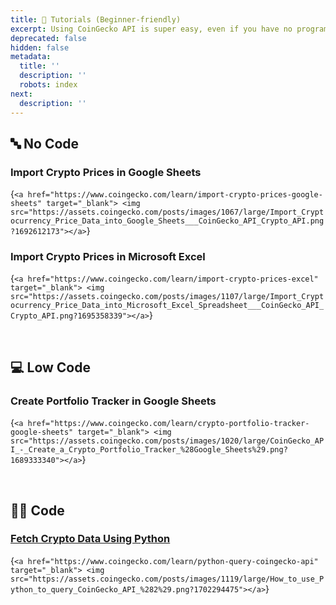 ```yaml
---
title: 👶 Tutorials (Beginner-friendly)
excerpt: Using CoinGecko API is super easy, even if you have no programming experience!
deprecated: false
hidden: false
metadata:
  title: ''
  description: ''
  robots: index
next:
  description: ''
---
```

## 🔤 No Code

### Import Crypto Prices in Google Sheets

<HTMLBlock>{`
<a href="https://www.coingecko.com/learn/import-crypto-prices-google-sheets" target="_blank"> <img src="https://assets.coingecko.com/posts/images/1067/large/Import_Cryptocurrency_Price_Data_into_Google_Sheets___CoinGecko_API_Crypto_API.png?1692612173"></a>
`}</HTMLBlock>

### Import Crypto Prices in Microsoft Excel

<HTMLBlock>{`
<a href="https://www.coingecko.com/learn/import-crypto-prices-excel" target="_blank"> <img src="https://assets.coingecko.com/posts/images/1107/large/Import_Cryptocurrency_Price_Data_into_Microsoft_Excel_Spreadsheet___CoinGecko_API_Crypto_API.png?1695358339"></a>
`}</HTMLBlock>

<br />

## 💻 Low Code

### Create Portfolio Tracker in Google Sheets

<HTMLBlock>{`
<a href="https://www.coingecko.com/learn/crypto-portfolio-tracker-google-sheets" target="_blank"> <img src="https://assets.coingecko.com/posts/images/1020/large/CoinGecko_API_-_Create_a_Crypto_Portfolio_Tracker_%28Google_Sheets%29.png?1689333340"></a>
`}</HTMLBlock>

<br />

## 👨‍💻 Code

### [Fetch Crypto Data Using Python](https://www.coingecko.com/learn/python-query-coingecko-api)

<HTMLBlock>{`
<a href="https://www.coingecko.com/learn/python-query-coingecko-api" target="_blank"> <img src="https://assets.coingecko.com/posts/images/1119/large/How_to_use_Python_to_query_CoinGecko_API_%282%29.png?1702294475"></a>
`}</HTMLBlock>
